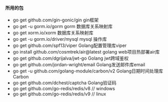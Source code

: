 
#### 所用的包
* go get github.com/gin-gonic/gin gin框架
* go get -u gorm.io/gorm gorm 数据库关系映射库
* go get xorm.io/xorm 数据库关系映射库
* go get -u gorm.io/driver/mysql mysql 操作库
* go get github.com/spf13/viper Golang配置管理库viper
* go install github.com/cosmtrek/air@latest golang web项目热部署air库
* go get github.com/dgrijalva/jwt-go Golang jwt跨域鉴权
* go get github.com/jordan-wright/email  Golang发送邮件库email
* go get -u github.com/golang-module/carbon/v2 Golang日期时间处理库Carbon
* go get github.com/dchest/captcha Golang验证码
* go get github.com/go-redis/redis/v8 // windows 
* go get github.com/go-redis/redis/v9 // linux








